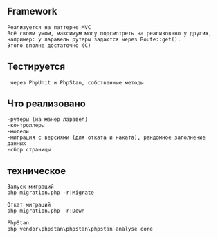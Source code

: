 ## Framework 
```
Реализуется на паттерне MVC
Всё своим умом, максимум могу подсмотреть на реализовано у других, например: у ларавель рутеры задаются через Route::get().
Этого вполне достаточно (С)
```

## Тестируется
```
 через PhpUnit и PhpStan, собственные методы
 ```
 
## Что реализовано
```
-рутеры (на манер ларавел)
-контроллеры
-модели
-миграция с версиями (для отката и наката), рандомное заполнение данных
-сбор страницы
```

## техническое
```
Запуск миграций
php migration.php -r:Migrate 

Откат миграций
php migration.php -r:Down

PhpStan
php vendor\phpstan\phpstan\phpstan analyse core
```
